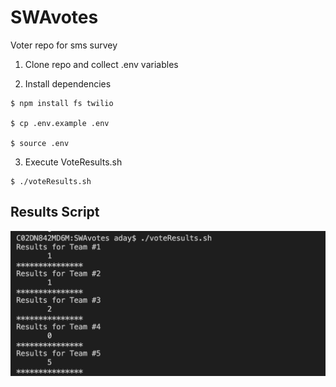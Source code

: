 # SWAvotes
Voter repo for sms survey

1. Clone repo and collect .env variables

2. Install dependencies
```
$ npm install fs twilio

$ cp .env.example .env

$ source .env
```

3. Execute VoteResults.sh
```
$ ./voteResults.sh
```
## Results Script
![Show me the votes!](votes.png)
